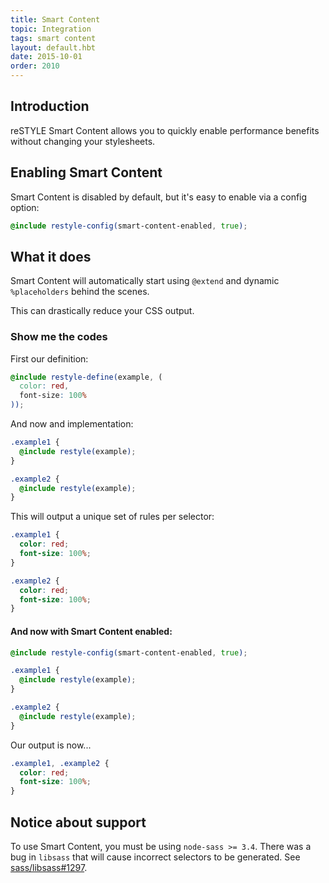 ```yaml
---
title: Smart Content
topic: Integration
tags: smart content
layout: default.hbt
date: 2015-10-01
order: 2010
---
```


## Introduction

reSTYLE Smart Content allows you to quickly enable performance benefits without changing your stylesheets.

## Enabling Smart Content

Smart Content is disabled by default, but it's easy to enable via a config option:

```scss
@include restyle-config(smart-content-enabled, true);
```

## What it does

Smart Content will automatically start using `@extend` and dynamic `%placeholders` behind the scenes.

This can drastically reduce your CSS output.

### Show me the codes

First our definition:

```scss
@include restyle-define(example, (
  color: red,
  font-size: 100%
));
```

And now and implementation:

```scss
.example1 {
  @include restyle(example);
}

.example2 {
  @include restyle(example);
}
```

This will output a unique set of rules per selector:

```css
.example1 {
  color: red;
  font-size: 100%;
}

.example2 {
  color: red;
  font-size: 100%;
}
```

#### And now with Smart Content enabled:

```scss
@include restyle-config(smart-content-enabled, true);

.example1 {
  @include restyle(example);
}

.example2 {
  @include restyle(example);
}
```

Our output is now...

```css
.example1, .example2 {
  color: red;
  font-size: 100%;
}
```

## Notice about support

To use Smart Content, you must be using `node-sass >= 3.4`. There was a bug in `libsass` that will cause incorrect selectors to be generated. See [sass/libsass#1297](https://github.com/sass/libsass/issues/1297).
